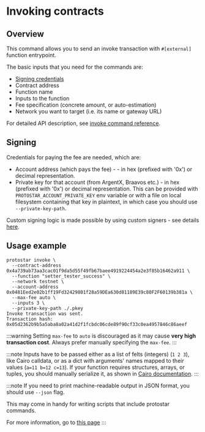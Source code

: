 # Invoking contracts

## Overview

This command allows you to send an invoke transaction with `#[external]` function entrypoint.

The basic inputs that you need for the commands are:

- [Signing credentials](#signing)
- Contract address
- Function name
- Inputs to the function
- Fee specification (concrete amount, or auto-estimation)
- Network you want to target (i.e. its name or gateway URL)

For detailed API description, see [invoke command reference](../../cli-reference.md#invoke).

## Signing

Credentials for paying the fee are needed, which are:

- Account address (which pays the fee) - - in hex (prefixed with '0x') or decimal representation.
- Private key for that account (from ArgentX, Braavos etc.) - in hex (prefixed with '0x') or decimal representation.
  This can be provided with `PROTOSTAR_ACCOUNT_PRIVATE_KEY` env variable or with a file on local filesystem containing
  that key in plaintext, in which case you should use `--private-key-path`.

Custom signing logic is made possible by using custom signers - see details [here](./08-signing.md).

## Usage example

```shell title="Example"
protostar invoke \
  --contract-address 0x4a739ab73aa3cac01f9da5d55f49fb67baee4919224454a2e3f85b16462a911 \
  --function "setter_tester_success" \
  --network testnet \
  --account-address 0x0481Eed2e02b1ff19Fd32429801f28a59DEa630d81189E39c80F2F60139b381a \
  --max-fee auto \
  --inputs 3 \
  --private-key-path ./.pkey
Invoke transaction was sent.
Transaction hash: 0x05d2362b9b5a5aba8a02a41d2f1fcbdc06cde89f90cf33c0ea4957846c86aeef
```

:::warning
Setting `max-fee` to `auto` is discouraged as it may cause **very high transaction cost**. Always prefer manually
specifying the `max-fee`.
:::

:::note
Inputs have to be passed either as a list of felts (integers) (`1 2 3`), like Cairo calldata, or as a dict with
arguments' names mapped to their values (`a=11 b=12 c=13`).
If your function requires structures, arrays, or tuples, you should manually serialize it, as
shown
in [Cairo documentation](https://www.cairo-lang.org/docs/hello_starknet/more_features.html#array-arguments-in-calldata).
:::

:::note
If you need to print machine-readable output in JSON format, you should use `--json` flag.

This may come in handy for writing scripts that include protostar commands.

For more information, go to [this page](./09-scripting.md)
:::
